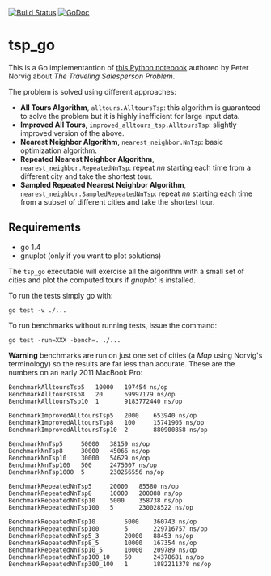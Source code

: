 [![Build Status](https://travis-ci.org/masci/tsp_go.svg)](https://travis-ci.org/masci/tsp_go)
[![GoDoc](https://godoc.org/github.com/masci/tsp_go?status.svg)](https://godoc.org/github.com/masci/tsp_go)

# tsp_go

This is a Go implementantion of [this Python notebook](http://nbviewer.ipython.org/url/norvig.com/ipython/TSPv3.ipynb) 
authored by Peter Norvig about *The Traveling Salesperson Problem*.

The problem is solved using different approaches:

 * **All Tours Algorithm**, ``alltours.AlltoursTsp``: this algorithm is guaranteed to solve the problem but it is highly inefficient for large input data.
 * **Improved All Tours**, ``improved_alltours_tsp.AlltoursTsp``: slightly improved version of the above.
 * **Nearest Neighbor Algorithm**, ``nearest_neighbor.NnTsp``: basic optimization algorithm.
 * **Repeated Nearest Neighbor Algorithm**, ``nearest_neighbor.RepeatedNnTsp``: repeat *nn* starting each time from a different city and take the shortest tour.
 * **Sampled Repeated Nearest Neighbor Algorithm**, ``nearest_neighbor.SampledRepeatedNnTsp``: repeat *nn* starting each time from a subset of different cities and take the shortest tour.

## Requirements

 * go 1.4
 * gnuplot (only if you want to plot solutions)

The ``tsp_go`` executable will exercise all the algorithm with a small set of cities and plot the computed tours if *gnuplot* is installed.

To run the tests simply go with:

    go test -v ./...

To run benchmarks without running tests, issue the command: 

    go test -run=XXX -bench=. ./...

**Warning** benchmarks are run on just one set of cities (a *Map* using Norvig's terminology) so the results are far less than accurate. These are the numbers on an early 2011 MacBook Pro:

    BenchmarkAlltoursTsp5   10000   197454 ns/op
    BenchmarkAlltoursTsp8   20      69997179 ns/op
    BenchmarkAlltoursTsp10  1       9183772440 ns/op

    BenchmarkImprovedAlltoursTsp5   2000    653940 ns/op
    BenchmarkImprovedAlltoursTsp8   100     15741905 ns/op
    BenchmarkImprovedAlltoursTsp10  2       880900858 ns/op

    BenchmarkNnTsp5     50000   38159 ns/op
    BenchmarkNnTsp8     30000   45066 ns/op
    BenchmarkNnTsp10    30000   54629 ns/op
    BenchmarkNnTsp100   500     2475007 ns/op
    BenchmarkNnTsp1000  5       230256556 ns/op

    BenchmarkRepeatedNnTsp5     20000   85580 ns/op
    BenchmarkRepeatedNnTsp8     10000   200088 ns/op
    BenchmarkRepeatedNnTsp10    5000    358738 ns/op
    BenchmarkRepeatedNnTsp100   5       230028522 ns/op

    BenchmarkRepeatedNnTsp10        5000    360743 ns/op
    BenchmarkRepeatedNnTsp100       5       229716757 ns/op
    BenchmarkRepeatedNnTsp5_3       20000   88453 ns/op
    BenchmarkRepeatedNnTsp8_5       10000   167354 ns/op
    BenchmarkRepeatedNnTsp10_5      10000   209789 ns/op
    BenchmarkRepeatedNnTsp100_10    50      24378681 ns/op
    BenchmarkRepeatedNnTsp300_100   1       1882211378 ns/op

